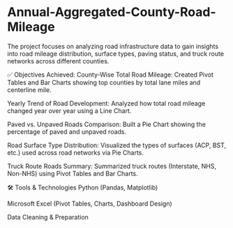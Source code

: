# Annual-Aggregated-County-Road-Mileage
The project focuses on analyzing road infrastructure data to gain insights into road mileage distribution, surface types, paving status, and truck route networks across different counties.

✅ Objectives Achieved:
County-Wise Total Road Mileage:
Created Pivot Tables and Bar Charts showing top counties by total lane miles and centerline mile.

Yearly Trend of Road Development:
Analyzed how total road mileage changed year over year using a Line Chart.

Paved vs. Unpaved Roads Comparison:
Built a Pie Chart showing the percentage of paved and unpaved roads.

Road Surface Type Distribution:
Visualized the types of surfaces (ACP, BST, etc.) used across road networks via Pie Charts.

Truck Route Roads Summary:
Summarized truck routes (Interstate, NHS, Non-NHS) using Pivot Tables and Bar Charts.

🛠️ Tools & Technologies
Python (Pandas, Matplotlib)

Microsoft Excel (Pivot Tables, Charts, Dashboard Design)

Data Cleaning & Preparation
